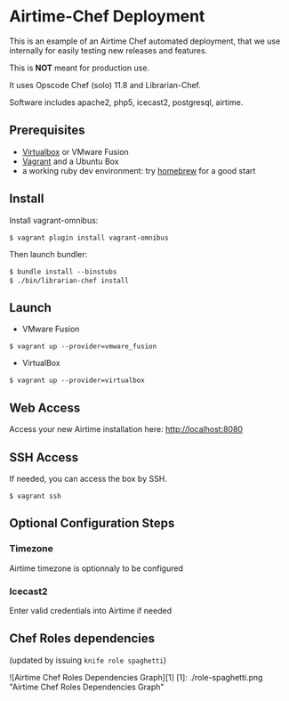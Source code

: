 # Airtime-Chef Deployment

This is an example of an Airtime Chef automated deployment, that we use internally for easily testing new releases and features. 

This is **NOT** meant for production use.

It uses Opscode Chef (solo) 11.8 and Librarian-Chef.

Software includes apache2, php5, icecast2, postgresql, airtime.

## Prerequisites

* [Virtualbox](https://www.virtualbox.org/) or VMware Fusion
* [Vagrant](http://downloads.vagrantup.com/) and a Ubuntu Box
* a working ruby dev environment: try [homebrew](http://brew.sh) for a good start

## Install

Install vagrant-omnibus:

````
$ vagrant plugin install vagrant-omnibus
````

Then launch bundler: 

````
$ bundle install --binstubs
$ ./bin/librarian-chef install
````

## Launch 

* VMware Fusion

````
$ vagrant up --provider=vmware_fusion
````

* VirtualBox

````
$ vagrant up --provider=virtualbox
````

## Web Access

Access your new Airtime installation here: [http://localhost:8080](http://localhost:8080)

## SSH Access

If needed, you can access the box by SSH.

````
$ vagrant ssh
````

## Optional Configuration Steps

### Timezone

Airtime timezone is optionnaly to be configured

### Icecast2 

Enter valid credentials into Airtime if needed

## Chef Roles dependencies

(updated by issuing `knife role spaghetti`)

![Airtime Chef Roles Dependencies Graph][1]
[1]: ./role-spaghetti.png "Airtime Chef Roles Dependencies Graph"

